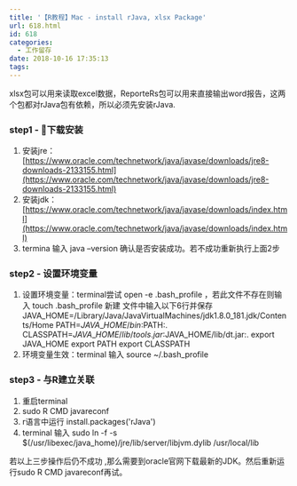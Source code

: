 ```yaml
---
title: '【R教程】Mac - install rJava, xlsx Package'
url: 618.html
id: 618
categories:
  - 工作留存
date: 2018-10-16 17:35:13
tags:
---
```


xlsx包可以用来读取excel数据，ReporteRs包可以用来直接输出word报告，这两个包都对rJava包有依赖，所以必须先安装rJava.

### step1 - 下载安装

1.  安装jre：[https://www.oracle.com/technetwork/java/javase/downloads/jre8-downloads-2133155.html](https://www.oracle.com/technetwork/java/javase/downloads/jre8-downloads-2133155.html)
2.  安装jdk：[https://www.oracle.com/technetwork/java/javase/downloads/index.html](https://www.oracle.com/technetwork/java/javase/downloads/index.html)
3.  termina 输入 java –version 确认是否安装成功。若不成功重新执行上面2步

### step2 - 设置环境变量

1.  设置环境变量：terminal尝试 open -e .bash\_profile ，若此文件不存在则输入 touch .bash\_profile 新建 文件中输入以下6行并保存 JAVA\_HOME=/Library/Java/JavaVirtualMachines/jdk1.8.0\_181.jdk/Contents/Home PATH=$JAVA\_HOME/bin:$PATH:. CLASSPATH=$JAVA\_HOME/lib/tools.jar:$JAVA\_HOME/lib/dt.jar:. export JAVA\_HOME export PATH export CLASSPATH
2.  环境变量生效：terminal 输入 source ~/.bash_profile

### step3 - 与R建立关联

1.  重启terminal
2.  sudo R CMD javareconf
3.  r语言中运行 install.packages('rJava')
4.  terminal 输入 sudo ln -f -s $(/usr/libexec/java_home)/jre/lib/server/libjvm.dylib /usr/local/lib

若以上三步操作后仍不成功 ,那么需要到oracle官网下载最新的JDK。然后重新运行sudo R CMD javareconf再试。
